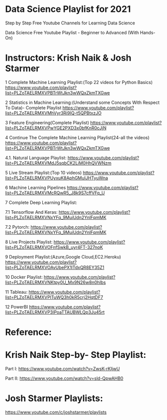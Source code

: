 # Data Science Playlist for 2021
Step by Step Free Youtube Channels for Learning Data Science





Data Science Free Youtube Playlist - Beginner to Advanced (With Hands-On)

# Instructors: Krish Naik & Josh Starmer

1  Complete Machine Learning Playlist:(Top 22 videos for Python Basics)
https://www.youtube.com/playlist?list=PLZoTAELRMXVPBTrWtJkn3wWQxZkmTXGwe

2  Statistics in Machine Learning:(Understand some Concepts With Respect To Data)- Complete Playlist
https://www.youtube.com/playlist?list=PLZoTAELRMXVMhVyr3Ri9IQ-t5QPBtxzJO

3 Feature Engineering(Complete Playlist)
https://www.youtube.com/playlist?list=PLZoTAELRMXVPwYGE2PXD3x0bfKnR0cJjN

4 Continue The Complete Machine Learning Playlist(24-all the videos)
https://www.youtube.com/playlist?list=PLZoTAELRMXVPBTrWtJkn3wWQxZkmTXGwe

4.1. Natural Language Playlist: https://www.youtube.com/playlist?list=PLZoTAELRMXVMdJ5sqbCK2LiM0HhQVWNzm

5 Live Stream Playlist:(Top 10 videos)
https://www.youtube.com/playlist?list=PLZoTAELRMXVPUyxuK8AphGMuIJHTyuWna

6 Machine Learning Pipelines
https://www.youtube.com/playlist?list=PLZoTAELRMXVMcRQwR5_J8k9S7cffVFq_U

7 Complete Deep Learning Playlist:

7.1 Tensorflow And Keras: https://www.youtube.com/playlist?list=PLZoTAELRMXVNxYFq_9MuiUdn2YnlFqmMK

7.2 Pytorch: 
https://www.youtube.com/playlist?list=PLZoTAELRMXVNxYFq_9MuiUdn2YnlFqmMK

8  Live Projects Playlist:
https://www.youtube.com/playlist?list=PLZoTAELRMXVOFnfSwkB_uyr4FT-327noK

9 Deployment Playlist:(Azure,Google Cloud,EC2.Heroku)
https://www.youtube.com/playlist?list=PLZoTAELRMXVOAvUbePX1lTdxQR8EY35Z1

10 Docker Playlist: 
https://www.youtube.com/playlist?list=PLZoTAELRMXVNKtpy0U_Mx9N26w8n0hIbs

11 Tableau:
https://www.youtube.com/playlist?list=PLZoTAELRMXVPlTuWQ3h0kR5crj2HqtDF7

12 PowerBI 
https://www.youtube.com/playlist?list=PLZoTAELRMXVP3lPoaTTAUBWLQp3Ju45rt





# Reference:

# Krish Naik Step-by- Step Playlist:

Part I:  https://www.youtube.com/watch?v=ZwsK-rKIjwU

Part II: https://www.youtube.com/watch?v=sld-QpwAHB0

# Josh Starmer Playlists: 

https://www.youtube.com/c/joshstarmer/playlists


